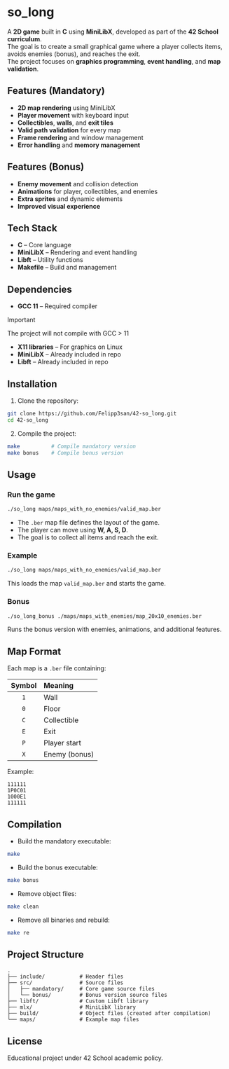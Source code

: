 # so_long

A **2D game** built in **C** using **MiniLibX**, developed as part of the **42 School curriculum**.  
The goal is to create a small graphical game where a player collects items, avoids enemies (bonus), and reaches the exit.  
The project focuses on **graphics programming**, **event handling**, and **map validation**.

## Features (Mandatory)

- **2D map rendering** using MiniLibX
- **Player movement** with keyboard input
- **Collectibles**, **walls**, and **exit tiles**
- **Valid path validation** for every map
- **Frame rendering** and window management
- **Error handling** and **memory management**

## Features (Bonus)

- **Enemy movement** and collision detection  
- **Animations** for player, collectibles, and enemies  
- **Extra sprites** and dynamic elements  
- **Improved visual experience**

## Tech Stack

- **C** – Core language
- **MiniLibX** – Rendering and event handling
- **Libft** – Utility functions
- **Makefile** – Build and management

## Dependencies

- **GCC 11** – Required compiler
> [!IMPORTANT]
> The project will not compile with GCC > 11
- **X11 libraries** – For graphics on Linux
- **MiniLibX** – Already included in repo
- **Libft** – Already included in repo

## Installation

1. Clone the repository:

```bash
git clone https://github.com/Felipp3san/42-so_long.git
cd 42-so_long
```

2. Compile the project:

```bash
make          # Compile mandatory version
make bonus    # Compile bonus version
```

## Usage

### Run the game

```bash
./so_long maps/maps_with_no_enemies/valid_map.ber
```

- The `.ber` map file defines the layout of the game.
- The player can move using **W, A, S, D**.
- The goal is to collect all items and reach the exit.

### Example

```bash
./so_long maps/maps_with_no_enemies/valid_map.ber
```

This loads the map `valid_map.ber` and starts the game.

### Bonus

```bash
./so_long_bonus ./maps/maps_with_enemies/map_20x10_enemies.ber
```

Runs the bonus version with enemies, animations, and additional features.

## Map Format

Each map is a `.ber` file containing:

| Symbol | Meaning       |
|:------:|:--------------|
| `1`    | Wall          |
| `0`    | Floor         |
| `C`    | Collectible   |
| `E`    | Exit          |
| `P`    | Player start  |
| `X`    | Enemy (bonus) |

Example:

```
111111
1P0C01
1000E1
111111
```

## Compilation

- Build the mandatory executable:

```bash
make
```

- Build the bonus executable:

```bash
make bonus
```

- Remove object files:

```bash
make clean
```

- Remove all binaries and rebuild:

```bash
make re
```

## Project Structure

```
.
├── include/           # Header files
├── src/               # Source files
│   ├── mandatory/     # Core game source files
│   └── bonus/         # Bonus version source files
├── libft/             # Custom Libft library
├── mlx/               # MiniLibX library
├── build/             # Object files (created after compilation)
└── maps/              # Example map files
```

## License

Educational project under 42 School academic policy.
